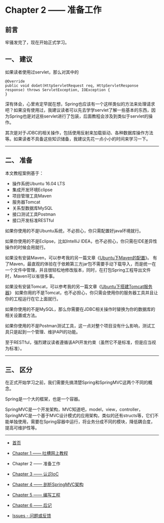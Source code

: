 # Chapter 2 —— 准备工作

## 前言

牢骚发完了，现在开始正式学习。

## 一、 建议

如果读者使用过servlet，那么对其中的
```
@Override
public void doGet(HttpServletRequest req, HttpServletResponse response) throws ServletException, IOException {
}
```

深有体会，心里肯定早就在想，Spring也应该有一个这样类似的方法来处理请求吧？如果没有使用过，我建议读者可以先去学学servlet了解一些基本的东西，因为Spring也是对这些servlet进行了包装，后面教程会涉及到类似于servlet的操作。

其次是对于JDBC的相关操作，包括使用反射来加载驱动、各种数据库操作方法等。如果读者不具备这些知识储备，我建议先花一点小小的时间来学习一下。

---
## 二、 准备

本文教程案例基于：

- 操作系统Ubuntu 16.04 LTS
- 集成开发环境Eclipse
- 项目管理工具Maven
- 服务器Tomcat
- 关系型数据库MySQL
- 接口测试工具Postman
- 接口开发标准RESTful

如果你使用的不是Ubuntu系统，不必担心，你只需配置好java环境就行。

如果你使用的不是Eclipse，比如IntelliJ IDEA，也不必担心，你只需在IDE差异性操作的时候会用就行。

如果没有安装Maven，可以参考我的另一篇文章《[Ubuntu下Maven的配置](https://blog.csdn.net/zy13608089849/article/details/79725469)》。
有了Maven，最直观的体验在于依赖第三方jar包不需要手动下载导入，而是统一在一个文件中管理，并且很轻松地修改版本，同时，在打包Spring工程导出文件时，Maven可以省很多事。

如果没有安装Tomcat，可以参考我的另一篇文章《[Ubuntu下搭建Tomcat服务器](https://blog.csdn.net/zy13608089849/article/details/79730550)》
如果你用的不是Tomcat，也不必担心，你只需会使用你的服务器工具并且让你的工程运行在它上面就行。

如果你使用的不是MySQL，那么你需要在JDBC相关操作时替换为你的数据库的相关设置或方法。

如果你使用的不是Postman测试工具，这一点对整个项目没有什么影响，测试工具只是起到一个管理、维护API的功能。

至于RESTful，强烈建议读者遵循该API开发约束（虽然它不是标准，但是应当视为标准）。

---
## 三、 区分

在正式开始学习之前，我们需要先搞清楚Spring和SpringMVC这两个不同的概念。

Spring是一个大的框架，也是一个容器。

SpringMVC是一个开发架构，MVC知道吧，model，view，controller，SpringMVC是一个基于MVC设计模式的应用架构，类似的还有structs等，它们不能单独使用，需要在Spring容器中运行，将业务分成不同的模块，降低耦合度，提高可维护性等。

---

- [首页](README.md)

- [Chapter 1 —— 吐槽网上教程](Chapter1.md)

- Chapter 2 —— 准备工作

- [Chapter 3 —— 认识IoC](Chapter3.md)

- [Chapter 4 —— 剖析SpringMVC架构](Chapter4.md)

- [Chapter 5 —— 编写工程](Chapter5.md)

- [Chapter 6 —— 后记](Chapter6.md)

- [Issues - 问题或反馈](https://github.com/frogfans/SpringWebServer-Teaching/issues)
